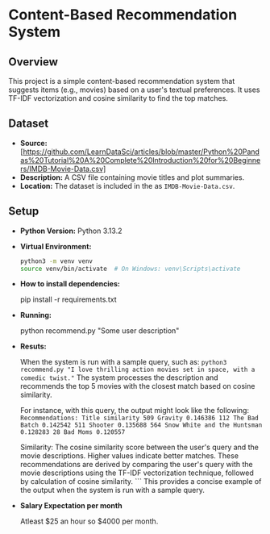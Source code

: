 # Content-Based Recommendation System

## Overview
This project is a simple content-based recommendation system that suggests items (e.g., movies) based on a user's textual preferences. It uses TF-IDF vectorization and cosine similarity to find the top matches.

## Dataset
- **Source:** [https://github.com/LearnDataSci/articles/blob/master/Python%20Pandas%20Tutorial%20A%20Complete%20Introduction%20for%20Beginners/IMDB-Movie-Data.csv]
- **Description:** A CSV file containing movie titles and plot summaries.
- **Location:** The dataset is included in the as `IMDB-Movie-Data.csv`.

## Setup
- **Python Version:** Python 3.13.2
- **Virtual Environment:**
  ```bash
  python3 -m venv venv
  source venv/bin/activate  # On Windows: venv\Scripts\activate
- **How to install dependencies:**
  
  pip install -r requirements.txt
  
- **Running:**
  
  python recommend.py "Some user description"
  
- **Resuts:**

  When the system is run with a sample query, such as: ``` python3 recommend.py "I love thrilling action movies set in space, with a comedic twist." ``` The system processes the description and recommends the top 5 movies with the closest match based on cosine similarity.

  For instance, with this query, the output might look like the following: ``` Recommendations: Title similarity 509 Gravity 0.146386 112 The Bad Batch 0.142542 511 Shooter 0.135688 564 Snow White and the Huntsman 0.128283 28 Bad Moms 0.120557 ```

  Similarity: The cosine similarity score between the user's query and the movie descriptions. Higher values indicate better matches. These recommendations are derived by comparing the user's query with the movie descriptions using the TF-IDF vectorization technique, followed by calculation of cosine similarity. ``` This provides a concise example of the output when the system is run with a sample query.

- **Salary Expectation per month**
  
  Atleast $25 an hour so $4000 per month. 

